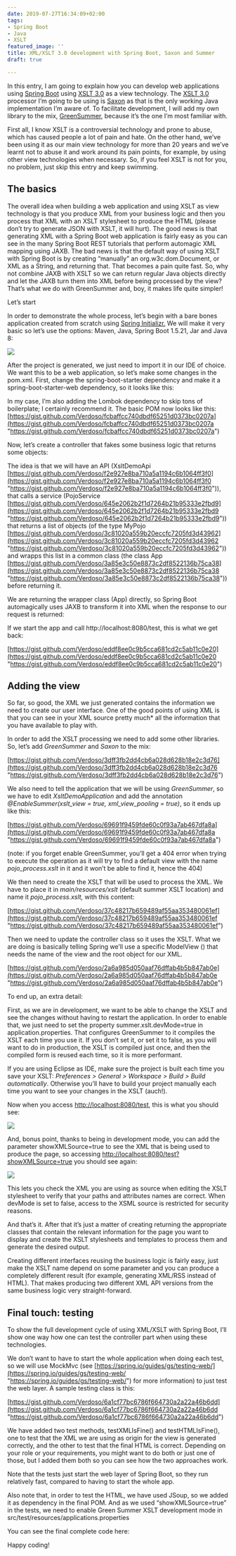 ```yaml
---
date: 2019-07-27T16:34:09+02:00
tags:
- Spring Boot
- Java
- XSLT
featured_image: ''
title: XML/XSLT 3.0 development with Spring Boot, Saxon and Summer
draft: true

---
```

In this entry, I am going to explain how you can develop web applications using [Spring Boot](https://spring.io/projects/spring-boot) using [XSLT 3.0](https://www.w3.org/TR/xslt-30/) as a view technology. The [XSLT 3.0](https://www.w3.org/TR/xslt-30/) processor I’m going to be using is [Saxon](http://saxon.sourceforge.net/) as that is the only working Java implementation I’m aware of. To facilitate development, I will add my own library to the mix, [GreenSummer](https://github.com/Verdoso/GreenSummer/), because it’s the one I’m most familiar with.

First all, I know XSLT is a controversial technology and prone to abuse, which has caused people a lot of pain and hate. On the other hand, we’ve been using it as our main view technology for more than 20 years and we’ve learnt not to abuse it and work around its pain points, for example, by using other view technologies when necessary. So, if you feel XSLT is not for you, no problem, just skip this entry and keep swimming.

## The basics

The overall idea when building a web application and using XSLT as view technology is that you produce XML from your business logic and then you process that XML with an XSLT stylesheet to produce the HTML (please don’t try to generate JSON with XSLT, it will hurt). The good news is that generating XML with a Spring Boot web application is fairly easy as you can see in the many Spring Boot REST tutorials that perform automagic XML mapping using JAXB. The bad news is that the default way of using XSLT with Spring Boot is by creating “manually” an org.w3c.dom.Document, or XML as a String, and returning that. That becomes a pain quite fast. So, why not combine JAXB with XSLT so we can return regular Java objects directly and let the JAXB turn them into XML before being processed by the view? That’s what we do with GreenSummer and, boy, it makes life quite simpler!

Let’s start

In order to demonstrate the whole process, let’s begin with a bare bones application created from scratch using [Spring Initializr.](https://start.spring.io/) We will make it very basic so let’s use the options: Maven, Java, Spring Boot 1.5.21, Jar and Java 8:

![](/uploads/Spring-Init.PNG)

After the project is generated, we just need to import it in our IDE of choice. We want this to be a web application, so let’s make some changes in the pom.xml. First, change the spring-boot-starter dependency and make it a spring-boot-starter-web dependency, so it looks like this:

In my case, I’m also adding the Lombok dependency to skip tons of boilerplate; I certainly recommend it. The basic POM now looks like this: [https://gist.github.com/Verdoso/fcbaffcc740dbdf65251d0373bc0207a](https://gist.github.com/Verdoso/fcbaffcc740dbdf65251d0373bc0207a "https://gist.github.com/Verdoso/fcbaffcc740dbdf65251d0373bc0207a")

Now, let’s create a controller that fakes some business logic that returns some objects:

The idea is that we will have an API (XsltDemoApi [https://gist.github.com/Verdoso/f2e927e8ba710a5a1194c6b1064ff3f0](https://gist.github.com/Verdoso/f2e927e8ba710a5a1194c6b1064ff3f0 "https://gist.github.com/Verdoso/f2e927e8ba710a5a1194c6b1064ff3f0")), that calls a service (PojoService [https://gist.github.com/Verdoso/645e2062b2f1d7264b21b95333e2fbd9](https://gist.github.com/Verdoso/645e2062b2f1d7264b21b95333e2fbd9 "https://gist.github.com/Verdoso/645e2062b2f1d7264b21b95333e2fbd9")) that returns a list of objects (of the type MyPojo [https://gist.github.com/Verdoso/3c81020a559b20eccfc7205fd3d43962](https://gist.github.com/Verdoso/3c81020a559b20eccfc7205fd3d43962 "https://gist.github.com/Verdoso/3c81020a559b20eccfc7205fd3d43962")) and wrapps this list in a common class (the class App [https://gist.github.com/Verdoso/3a85e3c50e8873c2df8522136b75ca38](https://gist.github.com/Verdoso/3a85e3c50e8873c2df8522136b75ca38 "https://gist.github.com/Verdoso/3a85e3c50e8873c2df8522136b75ca38")) before returning it.

We are returning the wrapper class (App) directly, so Spring Boot automagically uses JAXB to transform it into XML when the response to our request is returned:

If we start the app and call http://localhost:8080/test, this is what we get back:

[https://gist.github.com/Verdoso/eddf8ee0c9b5cca681cd2c5ab11c0e20](https://gist.github.com/Verdoso/eddf8ee0c9b5cca681cd2c5ab11c0e20 "https://gist.github.com/Verdoso/eddf8ee0c9b5cca681cd2c5ab11c0e20")

## Adding the view

So far, so good, the XML we just generated contains the information we need to create our user interface. One of the good points of using XML is that you can see in your XML source pretty much* all the information that you have available to play with.

In order to add the XSLT processing we need to add some other libraries. So, let’s add _GreenSummer_ and _Saxon_ to the mix:

[https://gist.github.com/Verdoso/3dff3fb2dd4cb6a028d628b18e2c3d76](https://gist.github.com/Verdoso/3dff3fb2dd4cb6a028d628b18e2c3d76 "https://gist.github.com/Verdoso/3dff3fb2dd4cb6a028d628b18e2c3d76")

We also need to tell the application that we will be using _GreenSummer_, so we have to edit _XsltDemoApplication_ and add the annotation _@EnableSummer(xslt_view = true, xml_view_pooling = true)_, so it ends up like this:

[https://gist.github.com/Verdoso/69691f9459fde60c0f93a7ab467dfa8a](https://gist.github.com/Verdoso/69691f9459fde60c0f93a7ab467dfa8a "https://gist.github.com/Verdoso/69691f9459fde60c0f93a7ab467dfa8a")

(note: if you forget enable GreenSummer, you’ll get a 404 error when trying to execute the operation as it will try to find a default view with the name _pojo_process.xslt_ in it and it won’t be able to find it, hence the 404)

We then need to create the XSLT that will be used to process the XML. We have to place it in _main/resources/xslt_ (default summer XSLT location) and name it _pojo_process.xslt,_ with this content:

[https://gist.github.com/Verdoso/37c48217b659489af55aa353480061ef](https://gist.github.com/Verdoso/37c48217b659489af55aa353480061ef "https://gist.github.com/Verdoso/37c48217b659489af55aa353480061ef")

Then we need to update the controller class so it uses the XSLT. What we are doing is basically telling Spring we’ll use a specific ModelView () that needs the name of the view and the root object for our XML.

[https://gist.github.com/Verdoso/2a6a985d050aaf76dffab4b5b847ab0e](https://gist.github.com/Verdoso/2a6a985d050aaf76dffab4b5b847ab0e "https://gist.github.com/Verdoso/2a6a985d050aaf76dffab4b5b847ab0e")

To end up, an extra detail:

First, as we are in development, we want to be able to change the XSLT and see the changes without having to restart the application. In order to enable that, we just need to set the property summer.xslt.devMode=true in application.properties. That configures GreenSummer to it compiles the XSLT each time you use it. If you don’t set it, or set it to false, as you will want to do in production, the XSLT is compiled just once, and then the compiled form is reused each time, so it is more performant.

If you are using Eclipse as IDE, make sure the project is built each time you save your XSLT: _Preferences > General > Workspace > Build > Build automatically_. Otherwise you’ll have to build your project manually each time you want to see your changes in the XSLT (auch!).

Now when you access [http://localhost:8080/test](http://localhost:8080/test), this is what you should see:

![](/uploads/HTML_test.PNG)

And, bonus point, thanks to being in development mode, you can add the parameter showXMLSource=true to see the XML that is being used to produce the page, so accessing [http://localhost:8080/test?showXMLSource=true](http://localhost:8080/test?showXMLSource=true) you should see again:

![](/uploads/showXMLSource.PNG)

This lets you check the XML you are using as source when editing the XSLT stylesheet to verify that your paths and attributes names are correct. When devMode is set to false, access to the XSML source is restricted for security reasons.

And that’s it. After that it’s just a matter of creating returning the appropriate classes that contain the relevant information for the page you want to display and create the XSLT stylesheets and templates to process them and generate the desired output.

Creating different interfaces reusing the business logic is fairly easy, just make the XSLT name depend on some parameter and you can produce a completely different result (for example, generating XML/RSS instead of HTML). That makes producing two different XML API versions from the same business logic very straight-forward.

## Final touch: testing

To show the full development cycle of using XML/XSLT with Spring Boot, I’ll show one way how one can test the controller part when using these technologies.

We don’t want to have to start the whole application when doing each test, so we will use MockMvc (see [https://spring.io/guides/gs/testing-web/](https://spring.io/guides/gs/testing-web/ "https://spring.io/guides/gs/testing-web/") for more information) to just test the web layer. A sample testing class is this:

[https://gist.github.com/Verdoso/6a1cf77bc6786f664730a2a22a46b6dd](https://gist.github.com/Verdoso/6a1cf77bc6786f664730a2a22a46b6dd "https://gist.github.com/Verdoso/6a1cf77bc6786f664730a2a22a46b6dd")

We have added two test methods, testXMLIsFine() and testHTMLIsFine(), one to test that the XML we are using as origin for the view is generated correctly, and the other to test that the final HTML is correct. Depending on your role or your requirements, you might want to do both or just one of those, but I added them both so you can see how the two approaches work.

Note that the tests just start the web layer of Spring Boot, so they run relatively fast, compared to having to start the whole app.

Also note that, in order to test the HTML, we have used JSoup, so we added it as dependency in the final POM. And as we used “showXMLSource=true” in the tests, we need to enable Green Summer XSLT development mode in src/test/resources/applications.properties

You can see the final complete code here:

Happy coding!